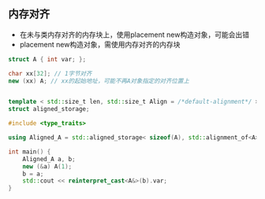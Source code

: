 
## 内存对齐

- 在未与类内存对齐的内存块上，使用placement new构造对象，可能会出错
- placement new构造对象，需使用内存对齐的内存块
```cpp
struct A { int var; };

char xx[32]; // 1字节对齐
new (xx) A; // xx的起始地址，可能不再A对象指定的对齐位置上


template < std::size_t len, std::size_t Align = /*default-alignment*/ > // len参数为类型的size，align参数为该类型的内存对齐大小
struct aligned_storage;

#include <type_traits>

using Aligned_A = std::aligned_storage< sizeof(A), std::alignment_of<A>::value >::type;

int main() {
    Aligned_A a, b;
    new (&a) A(1);
    b = a;
    std::cout << reinterpret_cast<A&>(b).var;
}
```